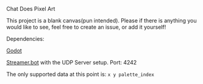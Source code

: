 Chat Does Pixel Art

This project is a blank canvas(pun intended). Please if there is anything you would like to see, feel free to create an issue, or add it yourself!



Dependencies:

[Godot](https://godotengine.org/)

[Streamer.bot](https://streamer.bot/) with the UDP Server setup. Port: 4242




The only supported data at this point is:
`x y palette_index`
